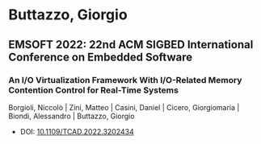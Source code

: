 # Buttazzo, Giorgio

## EMSOFT 2022: 22nd ACM SIGBED International Conference on Embedded Software

### An I/O Virtualization Framework With I/O-Related Memory Contention Control for Real-Time Systems
Borgioli, Niccolò | Zini, Matteo | Casini, Daniel | Cicero, Giorgiomaria | Biondi, Alessandro | Buttazzo, Giorgio
* DOI: [10.1109/TCAD.2022.3202434](https://doi.org/10.1109/TCAD.2022.3202434)

